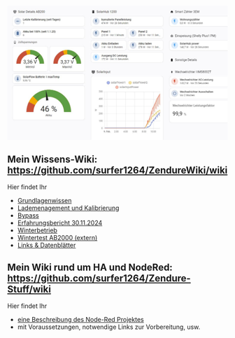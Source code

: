 
![Flow](/Bild1_HA.jpeg)

## Mein Wissens-Wiki: https://github.com/surfer1264/ZendureWiki/wiki
Hier findet Ihr 
* [Grundlagenwissen](https://github.com/surfer1264/ZendureWiki/wiki/Der-AB2000)
* [Lademenagement und Kalibrierung](https://github.com/surfer1264/ZendureWiki/wiki/Lademanagement-und-Kalibrierung)
* [Bypass](https://github.com/surfer1264/Zendure-Stuff/wiki/ByPass)
* [Erfahrungsbericht 30.11.2024](https://github.com/surfer1264/ZendureWiki/wiki/Erfahrungsbericht-30.11.2024)
* [Winterbetrieb](https://github.com/surfer1264/ZendureWiki/wiki/Winterbetrieb)
* [Wintertest AB2000 (extern)](https://www.smartzone.de/zendure-ab2000-akku-test/)
* [Links & Datenblätter](https://github.com/surfer1264/ZendureWiki/wiki/Links)


## Mein Wiki rund um HA und NodeRed: https://github.com/surfer1264/Zendure-Stuff/wiki
Hier findet Ihr
* [eine Beschreibung des Node-Red Projektes](https://github.com/surfer1264/Zendure-Stuff/wiki/AB2000-Überwachung-mit-HA-und-NodeRed)
* mit Voraussetzungen, notwendige Links zur Vorbereitung, usw.
